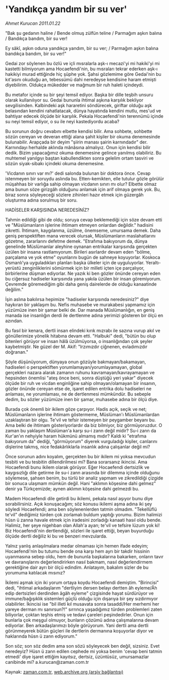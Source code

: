 # 'Yandıkça yandım bir su ver'

*Ahmet Kurucan 2011.01.22*

<td class="columnist-detail">
<p>"Bak şu gedanın haline / Bende olmuş zülfün teline / Parmağım aşkın balına / Bandıkça bandım, bir su ver!</p>
<p>
<div id="haberMetinDiv">
<p>Ey sâkî, aşkın oduna yandıkça yandım, bir su ver; / Parmağım aşkın balına bandıkça bandım, bir su ver!"
<p>Gedai zor söylenen bu özlü ve içli mısralarla aşk-ı mecazi'yi mi hakiki'yi mi kastetti bilmiyorum ama Hocaefendi'nin, bu mısraları tekrar ederken aşk-ı hakikiyi murad ettiğinde hiç şüphe yok. Şahsi gözlemime göre Gedai'nin bu kıt'asını okuduğu an, tebessümü dahi neredeyse kendisine haram etmişti diyebilirim. Oldukça mükedder ve mağmum bir ruh haleti içindeydi.
<p>Bu metafor içinde su bir şeyi temsil ediyor. Başka bir dille teşbih unsuru olarak kullanılıyor su. Gedai bununla ihtimal aşkına karşılık bekliyor sevgilisinden. Kalbindeki aşk hararetini söndürecek, giriftar olduğu aşk belasından kendini rahatlatacak, dünya hayatında kendini mutlu, mes'ud ve bahtiyar edecek ölçüde bir karşılık. Pekala Hocaefendi'nin terennümü içinde su neyi temsil ediyor, o su ile neyi kastediyordu acaba?
<p>Bu sorunun doğru cevabını elbette kendisi bilir. Ama sohbete, sohbette sözün cereyan ve deveran ettiği alana şahit kişiler bir okuma denemesinde bulunabilir. Arapçada bir deyim "şiirin manası şairin karnındadır" der. Karnındayı herhalde aklında mânâsına almalıyız. Onun için kendisi bilir dedik. Bizim yapacağımız okuma denemesine gelince yanılmış olabiliriz. Bu muhtemel yanılgıyı baştan kabullendikten sonra gelelim ortam tasviri ve sözün siyak-sibakı içindeki okuma denemesine.
<p>'Vicdanın sınırı var mı?' dedi salonda bulunan bir doktora önce. Cevap istenmeyen bir soruydu aslında bu. Etten-kemikten, elle tutulur gözle görülür müşahhas bir varlığa sahip olmayan vicdanın sınırı mı olur? Elbette olmaz ama bunun söze girizgâh olduğunu anlamak için arif olmaya gerek yok. Bu, biraz sonra söyleyeceği sözlere zihinleri hazır etmek için güzergâh oluşturma adına sorulmuş bir soru.
<p>HADİSELER KARŞISINDA NEREDESİNİZ?
<p>Tahmin edildiği gibi de oldu; soruya cevap beklemediği için söze devam etti ve "Müslümanların işlerine ihtimam etmeyen onlardan değildir." hadisini zikretti. İhtimam, kaygılanma, üzülme, önemseme, umursama demek. Daha geniş perspektiften mana verecek olursak, Müslümanların maslahatlarını gözetme, zararlarını defetme demek. "Etrafıma bakıyorum da, dünya genelinde Müslümanlar aleyhine oynanan entrikalar karşısında gerçekten üzülen bir insana rastlamıyorum. Birileri asırlardır devam eden "bölme, parçalama ve yok etme" oyunlarını bugün de sahneye koyuyorlar. Koskoca Osmanlı'ya uyguladıkları planları başka ülkeler için de uyguluyorlar. Yeraltı-yerüstü zenginliklerini sömürmek için bir milleti içten içe parçalıyor, birbirlerine düşman ediyorlar. Ne yazık ki ben gözler önünde cereyan eden bu ciğersuz hadiseler karşısında yana yakıla üzülen bir insan göremiyorum. Çevremde göremediğim gibi daha geniş dairelerde de olduğu kanaatinde değilim."
<p>İşin aslına bakılırsa hepimize "hadiseler karşısında neredesiniz?" diye haykıran bir yaklaşım bu. Nefis muhasebe ve murakabesi yapmamız için yüzümüze inen bir şamar belki de. Dar manada Müslümanlığın, en geniş manada ise insanlığın derdi ile dertlenme adına yerimizi gösteren bir ölçü en azından.
<p>Bu fasıl bir kenara, dertli insan elindeki kırık mızrabı ile sazına vurup akıl ve gönüllerimize yönelik hitabına devam etti. "Halbuki" dedi, "bütün bu olup bitenleri görüyor ve insan hâlâ üzülmüyorsa, o insanlığından çok şeyler kaybetmiştir. Ne güzel der M. Akif: "Irzımızdır çiğnenen, evladımızdır doğranan."
<p>Şöyle düşünüyorum, dünyaya onun gözüyle bakmayan/bakamayan, hadiseleri o perspektiften yorumlamayan/yorumlayamayan, global gerçekleri nazara alarak zamanın ruhunu kavramayan/kavrayamayan ve hepsinden önemlisi "ateş önce beni, sonra düştüğü yeri yakar" diyecek ölçüde bir ruh ve vicdan enginliğine sahip olmayan/olamayan bir insanın, gözler önünde cereyan etse de, işaret edilen entrika dolu hadiseleri ne anlaması, ne yorumlaması, ne de dertlenmesi mümkündür. Bu sebeple dedim, bu sözler yüzümüze inen bir şamar, muhasebe adına bir ölçü diye.
<p>Burada çok önemli bir ikilem göze çarpıyor. Hadis açık, seçik ve net; Müslümanların işlerine ihtimam göstermeme, Müslüman'ı Müslümanlardan uzaklaştıran bir olgu. Te'vil ve tefsir istemeyen bir peygamber beyanı bu. Ama belki de ihtimam gösteriyorlardır da biz bilmiyor, biz görmüyoruzdur. O zaman bu yaklaşım Müslüman'a karşı su-i zann değil midir? Su-i zann da Kur'an'ın nehyiyle haram hükmünü almamış mıdır? Kaldı ki "etrafıma bakıyorum da" dediği, "görmüyorum" diyerek vurguladığı kişiler, canlarını dişlerine takmış, nice fedakârlıklarla insanlık adına çalışanlar değil mi?
<p>Önce sorunun adını koyalım, gerçekten bu bir ikilem mi yoksa mevcudun tesbiti ve bu tesbitin dillendirilmesi mi? Bana sorarsanız ikincisi. Ama Hocaefendi bunu ikilem olarak görüyor. Eğer Hocaefendi dertsizlik ve kaygısızlığı dile getirme ile su-i zann arasında bir dilemma içinde olduğunu söylemese, şahsen benim, bu türlü bir analiz yapmam ve zikredildiği çizgide bir sonuca ulaşmam mümkün değil. Hani "aklımın köşesine dahi gelmez" denir ya Türkçemizde; aynen aklımın köşesine dahi gelmezdi bu.
<p>Madem Hocaefendi dile getirdi bu ikilemi, pekala nasıl aşıyor bunu diye sorabilirsiniz. Açık konuşacağım; söz konusu ikilemi aşma adına iki şey söyledi Hocaefendi; ama ben söylenenlerden tatmin olmadım. "Tekellüflü te'vil" dediğimiz türden çok zorlamalı buldum yaptığı yorumu. Bizim halimizi hüsn ü zanna havale etmek için iradesini zorladığı kanaati hasıl oldu bende. Halimiz, her şeye nigehban olan Allah'a ayan; te'vil ve tefsire lüzum yok ki! Biz Hocaefendi'nin dertlendiği, sözleri ile işaret ettiği, beyan buyurduğu ölçüde dertli değiliz ki bu ve benzeri mevzularda.
<p>Yalnız yanlış anlaşılmalara medar olmaması için hemen ifade edeyim; Hocaefendi'nin bu tutumu bende ona karşı hem ayrı bir takdir hissinin uyanmasına sebep oldu, hem de bununla başkalarına bakarken, onların tavır ve davranışlarını değerlendirirken nasıl bakmam, nasıl değerlendirmem gerektiğine dair ayrı bir ölçü edindim. Anlatayım, bakalım sizler de bu yorumuma katılacak mısınız?
<p>İkilemi aşmak için iki yorum ortaya koydu Hocaefendi demiştim. "Birincisi" dedi, "ihtimal arkadaşlarım "dertliyim dersen belayı dertten âh eyleme/Âh edip dertsizleri derdinden âgâh eyleme" çizgisinde hayat sürdürüyor ve immune/bağışıklık sistemleri güçlü olduğu için dışarıya bir şey sızdırmıyor olabilirler. İkincisi ise "bil illeti kıl musavata sonra tasaddi/Her merhemi her yareye derman mı sanırsun?!" sırrınca yaşadığımız türden problemleri zaten biliyorlar, çoktan teşhis etmiş ve tedavi çareleri peşindedirler. Onun için bunlarla çok meşgul olmuyor, bunların çözümü adına çalışmalarına devam ediyorlar. Ben arkadaşlarımızı böyle görüyorum. Yani dertli ama dertli görünmeyerek bütün güçleri ile dertlerin dermanına koşuyorlar diyor ve haklarında hüsn ü zann ediyorum."
<p>Son söz; son söz dedim ama son sözü söyleyecek ben değil, sizsiniz. Evet neredeyiz? Hüsn ü zann edilen cephede mi yoksa benim 'cevap beni tatmin etmedi' diye işaret ettiğim kayıtsız, dertsiz, üzüntüsüz, umursamazlar canibinde mi? a.kurucan@zaman.com.tr</p></p></p></p></p></p></p></p></p></p></p></p></p></p></p></p></div>
</p>
<a href="http://web.archive.org/web/20110127193744/mailto:a.kurucan@zaman.com.tr">
</a></td>

Kaynak: [zaman.com.tr](http://zaman.com.tr/yazar.do?yazino=1082528), [web.archive.org (arşiv bağlantısı)](http://web.archive.org/web/20110127193744/http://www.zaman.com.tr:80/yazar.do?yazino=1082528)
